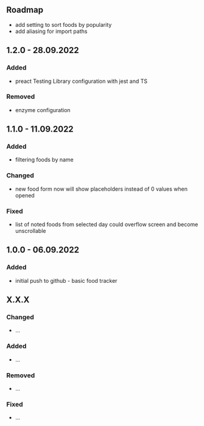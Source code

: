 ## Roadmap

* add setting to sort foods by popularity
* add aliasing for import paths

## 1.2.0 - 28.09.2022

### Added

* preact Testing Library configuration with jest and TS

### Removed

* enzyme configuration

## 1.1.0 - 11.09.2022

### Added

* filtering foods by name

### Changed

* new food form now will show placeholders instead of 0 values when opened

### Fixed

* list of noted foods from selected day could overflow screen and become unscrollable

## 1.0.0 - 06.09.2022

### Added

* initial push to github - basic food tracker

## X.X.X

### Changed

* ...

### Added

* ...

### Removed

* ...

### Fixed

* ...